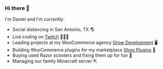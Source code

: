 ### Hi there 👋

I'm Daniel and I'm currently:

- Social distancing in San Antonio, TX 🌎
- Live coding on [Twitch](https://www.twitch.tv/growdev) 👨‍💻🎥
- Leading projects at my WooCommerce agency [Grow Development](https://growdevelopment.com/) 🖥
- Building WooCommerce plugins for my marketplace [Shop Plugins](https://shopplugins.com/) 🔌
- Buying used Razor scooters and fixing them up for fun 🛴
- Managing our family Minecraft server ⛏


